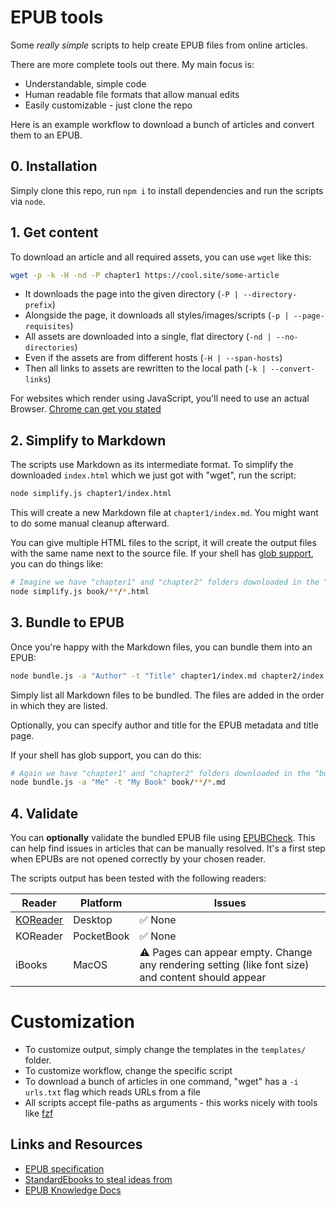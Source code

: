 # EPUB tools

Some _really simple_ scripts to help create EPUB files from online articles.

There are more complete tools out there.
My main focus is:

* Understandable, simple code
* Human readable file formats that allow manual edits
* Easily customizable - just clone the repo

Here is an example workflow to download a bunch of articles and convert them to an EPUB.

## 0. Installation

Simply clone this repo, run `npm i` to install dependencies and run the scripts via `node`.

## 1. Get content

To download an article and all required assets, you can use `wget` like this:

```bash
wget -p -k -H -nd -P chapter1 https://cool.site/some-article
```

* It downloads the page into the given directory (`-P | --directory-prefix`)
* Alongside the page, it downloads all styles/images/scripts (`-p | --page-requisites`)
* All assets are downloaded into a single, flat directory (`-nd | --no-directories`)
* Even if the assets are from different hosts (`-H | --span-hosts`)
* Then all links to assets are rewritten to the local path (`-k | --convert-links`)

For websites which render using JavaScript, you'll need to use an actual Browser.
[Chrome can get you stated](https://til.simonwillison.net/chrome/headless)

## 2. Simplify to Markdown

The scripts use Markdown as its intermediate format.
To simplify the downloaded `index.html` which we just got with "wget", run the script:

```bash
node simplify.js chapter1/index.html
```

This will create a new Markdown file at `chapter1/index.md`.
You might want to do some manual cleanup afterward.

You can give multiple HTML files to the script, it will create the output files with the same name next to the source file.
If your shell has [glob support](https://en.wikipedia.org/wiki/Glob_(programming)), you can do things like:

```bash
# Imagine we have "chapter1" and "chapter2" folders downloaded in the "book" folder
node simplify.js book/**/*.html
```

## 3. Bundle to EPUB

Once you're happy with the Markdown files, you can bundle them into an EPUB:

```bash
node bundle.js -a "Author" -t "Title" chapter1/index.md chapter2/index.md
```

Simply list all Markdown files to be bundled.
The files are added in the order in which they are listed.

Optionally, you can specify author and title for the EPUB metadata and title page.

If your shell has glob support, you can do this:

```bash
# Again we have "chapter1" and "chapter2" folders downloaded in the "book" folder
node bundle.js -a "Me" -t "My Book" book/**/*.md
```

## 4. Validate

You can **optionally** validate the bundled EPUB file using [EPUBCheck](https://www.w3.org/publishing/epubcheck/).
This can help find issues in articles that can be manually resolved.
It's a first step when EPUBs are not opened correctly by your chosen reader.

The scripts output has been tested with the following readers:

| Reader | Platform | Issues |
| --- | --- | --- |
| [KOReader](https://github.com/koreader/koreader) | Desktop | :white_check_mark: None |
| KOReader | PocketBook | :white_check_mark: None |
| iBooks | MacOS | :warning: Pages can appear empty. Change any rendering setting (like font size) and content should appear |

# Customization

* To customize output, simply change the templates in the `templates/` folder.
* To customize workflow, change the specific script
* To download a bunch of articles in one command, "wget" has a `-i urls.txt` flag which reads URLs from a file
* All scripts accept file-paths as arguments - this works nicely with tools like [fzf](https://github.com/junegunn/fzf)

## Links and Resources

* [EPUB specification](https://www.w3.org/TR/epub-33/)
* [StandardEbooks to steal ideas from](https://github.com/standardebooks)
* [EPUB Knowledge Docs](https://epubknowledge.com/)

